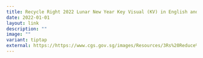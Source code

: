 ```yaml
---
title: Recycle Right 2022 Lunar New Year Key Visual (KV) in English and Malay
date: 2022-01-01
layout: link
description: ""
image: ""
variant: tiptap
external: https://https://www.cgs.gov.sg/images/Resources/3Rs%20Reduce%20Reuse%20and%20Recycle/050122_nea_recycleright_educationalkv_cny_en_ml.jpg
---
```

